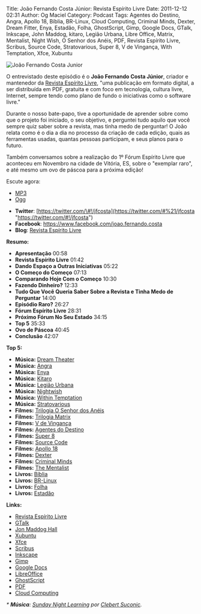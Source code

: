 Title: João Fernando Costa Júnior: Revista Espírito Livre
Date: 2011-12-12 02:31
Author: Og Maciel
Category: Podcast
Tags: Agentes do Destino, Angra, Apollo 18, Bíblia, BR-Linux, Cloud Computing, Criminal Minds, Dexter, Dream Fitter, Enya, Estadão, Folha, GhostScript, Gimp, Google Docs, GTalk, Inkscape, John Maddog, kitaro, Legião Urbana, Libre Office, Matrix, Mentalist, Night Wish, O Senhor dos Anéis, PDF, Revista Espírito Livre, Scribus, Source Code, Stratovarious, Super 8, V de Vingança, With Temptation, Xfce, Xubuntu

![João Fernando Costa Junior]({filename}/images/joaojunior.jpg)

O entrevistado deste episódio é o **João Fernando Costa Júnior**,
criador e mantenedor da [Revista Espírito
Livre](http://www.revista.espiritolivre.org/ "http://www.revista.espiritolivre.org/"),
"uma publicação em formato digital, a ser distribuída em PDF, gratuita e
com foco em tecnologia, cultura livre, Internet, sempre tendo como plano
de fundo o iniciativas como o software livre."

Durante o nosso bate-papo, tive a oportunidade de aprender sobre como
que o projeto foi iniciado, o seu objetivo, e perguntei tudo aquilo que
você sempre quiz saber sobre a revista, mas tinha medo de perguntar! O
João relata como é o dia a dia no processo da criação de cada edição,
quais as ferramentas usadas, quantas pessoas participam, e seus planos
para o futuro.

Também conversamos sobre a realização do 1º Fórum Espírito Livre que
aconteceu em Novembro na cidade de Vitória, ES, sobre o "exemplar raro",
e até mesmo um ovo de páscoa para a próxima edição!

Escute agora:

* [MP3](http://downloads.ogmaciel.com/castalio-podcast-25.mp3)
* [Ogg](http://downloads.ogmaciel.com/castalio-podcast-25.ogg)

-   **Twitter**:
    [https://twitter.com/\#!/jfcosta](https://twitter.com/#%21/jfcosta "https://twitter.com/#!/jfcosta")
-   **Facebook**: <https://www.facebook.com/joao.fernando.costa>
-   **Blog**: [Revista Espírito
    Livre](http://www.revista.espiritolivre.org/ "http://www.revista.espiritolivre.org/")

**Resumo:**

-   **Apresentação** 00:58
-   **Revista Espírito Livre** 01:42
-   **Dando Espaço a Outras Iniciativas** 05:22
-   **O Começo do Começo** 07:13
-   **Comparando Hoje Com o Começo** 10:30
-   **Fazendo Dinheiro?** 12:33
-   **Tudo Que Você Queria Saber Sobre a Revista e Tinha Medo de
    Perguntar** 14:00
-   **Episódio Raro?** 26:27
-   **Fórum Espírito Livre** 28:31
-   **Próximo Fórum No Seu Estado** 34:15
-   **Top 5** 35:33
-   **Ovo de Páscoa** 40:45
-   **Conclusão** 42:07

**Top 5:**

-   **Música:** [Dream
    Theater](http://www.last.fm/search?q=Dream+Theater)
-   **Música:** [Angra](http://www.last.fm/search?q=Angra)
-   **Música:** [Enya](http://www.last.fm/search?q=Enya)
-   **Música:** [Kitaro](http://www.last.fm/search?q=kitaro)
-   **Música:** [Legião
    Urbana](http://www.last.fm/search?q=Legi%C3%A3o+Urbana)
-   **Música:** [Nightwish](http://www.last.fm/search?q=Nightwish)
-   **Música:** [Within
    Temptation](http://www.last.fm/search?q=Within+Temptation)
-   **Música:**
    [Stratovarious](http://www.last.fm/search?q=Stratovarious)
-   **Filmes:** [Trilogia O Senhor dos
    Anéis](http://www.imdb.com/find?s=all&q=Trilogia+O+Senhor+dos+An%C3%A9is)
-   **Filmes:** [Trilogia
    Matrix](http://www.imdb.com/find?s=all&q=Trilogia+Matrix)
-   **Filmes:** [V de
    Vingança](http://www.imdb.com/find?s=all&q=V+de+Vingan%C3%A7a)
-   **Filmes:** [Agentes do
    Destino](http://www.imdb.com/find?s=all&q=Agentes+do+Destino)
-   **Filmes:** [Super 8](http://www.imdb.com/find?s=all&q=Super+8)
-   **Filmes:** [Source
    Code](http://www.imdb.com/find?s=all&q=Source+Code)
-   **Filmes:** [Apollo 18](http://www.imdb.com/find?s=all&q=Apollo+18)
-   **Filmes:** [Dexter](http://www.imdb.com/find?s=all&q=Dexter)
-   **Filmes:** [Criminal
    Minds](http://www.imdb.com/find?s=all&q=Criminal+Minds)
-   **Filmes:** [The
    Mentalist](http://www.imdb.com/find?s=all&q=The+Mentalist)
-   **Livros:**
    [Bíblia](http://www.amazon.com/s/ref=nb_sb_noss?url=search-alias%3Dstripbooks&field-keywords=B%C3%ADblia)
-   **Livros:**
    [BR-Linux](http://www.amazon.com/s/ref=nb_sb_noss?url=search-alias%3Dstripbooks&field-keywords=BR-Linux)
-   **Livros:**
    [Folha](http://www.amazon.com/s/ref=nb_sb_noss?url=search-alias%3Dstripbooks&field-keywords=Folha)
-   **Livros:**
    [Estadão](http://www.amazon.com/s/ref=nb_sb_noss?url=search-alias%3Dstripbooks&field-keywords=Estad%C3%A3o)

**Links:**

-   [Revista Espírito
    Livre](https://duckduckgo.com/?q=Revista+Esp%C3%ADrito+Livre)
-   [GTalk](https://duckduckgo.com/?q=GTalk)
-   [Jon Maddog Hall](https://duckduckgo.com/?q=Jon+Maddog+Hall)
-   [Xubuntu](https://duckduckgo.com/?q=Xubuntu)
-   [Xfce](https://duckduckgo.com/?q=Xfce)
-   [Scribus](https://duckduckgo.com/?q=Scribus)
-   [Inkscape](https://duckduckgo.com/?q=Inkscape)
-   [Gimp](https://duckduckgo.com/?q=Gimp)
-   [Google Docs](https://duckduckgo.com/?q=Google+Docs)
-   [LibreOffice](https://duckduckgo.com/?q=LibreOffice)
-   [GhostScript](https://duckduckgo.com/?q=GhostScript)
-   [PDF](https://duckduckgo.com/?q=PDF)
-   [Cloud Computing](https://duckduckgo.com/?q=Cloud+Computing)

*\* **Música**: [Sunday Night
Learning](http://soundcloud.com/clebertsuconic/sunday-night-lerning "http://soundcloud.com/clebertsuconic/sunday-night-lerning")
por [Clebert
Suconic](http://soundcloud.com/clebertsuconic "http://soundcloud.com/clebertsuconic").*
